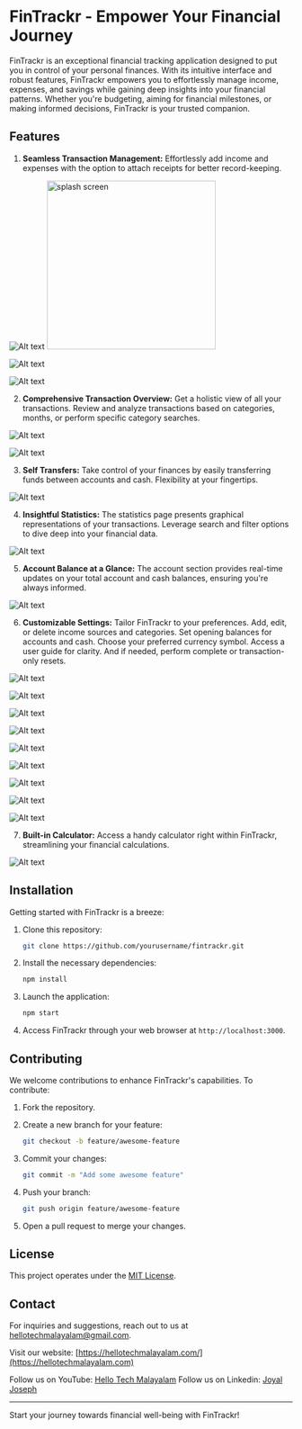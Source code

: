 # FinTrackr - Empower Your Financial Journey

FinTrackr is an exceptional financial tracking application designed to put you in control of your personal finances. With its intuitive interface and robust features, FinTrackr empowers you to effortlessly manage income, expenses, and savings while gaining deep insights into your financial patterns. Whether you're budgeting, aiming for financial milestones, or making informed decisions, FinTrackr is your trusted companion.

## Features

1. **Seamless Transaction Management:** Effortlessly add income and expenses with the option to attach receipts for better record-keeping.

![Alt text](<splash screen.jpeg>)
<img src="splash_screen.jpeg" alt="splash screen" width="300" heiht = "600"/>

![Alt text](<Home screen.jpeg>)

![Alt text](<add transactions.jpeg>)

2. **Comprehensive Transaction Overview:** Get a holistic view of all your transactions. Review and analyze transactions based on categories, months, or perform specific category searches.

![Alt text](<view all transactions.jpeg>)

![Alt text](<view all transactions by date.jpeg>)

3. **Self Transfers:** Take control of your finances by easily transferring funds between accounts and cash. Flexibility at your fingertips.

![Alt text](<self transfer.jpeg>)

4. **Insightful Statistics:** The statistics page presents graphical representations of your transactions. Leverage search and filter options to dive deep into your financial data.

![Alt text](statistics.jpeg)

5. **Account Balance at a Glance:** The account section provides real-time updates on your total account and cash balances, ensuring you're always informed.

![Alt text](accounts.jpeg)

6. **Customizable Settings:** Tailor FinTrackr to your preferences. Add, edit, or delete income sources and categories. Set opening balances for accounts and cash. Choose your preferred currency symbol. Access a user guide for clarity. And if needed, perform complete or transaction-only resets.

![Alt text](settings.jpeg)

![Alt text](<income category.jpeg>)

![Alt text](<expense category.jpeg>)

![Alt text](<account group.jpeg>)

![Alt text](<currency symbol.jpeg>)

![Alt text](<user guide.jpeg>)

![Alt text](<app reset.jpeg>)

![Alt text](<about app.jpeg>)

![Alt text](<contact us.jpeg>)

7. **Built-in Calculator:** Access a handy calculator right within FinTrackr, streamlining your financial calculations.

![Alt text](calculator.jpeg)

## Installation

Getting started with FinTrackr is a breeze:

1. Clone this repository:
   ```bash
   git clone https://github.com/yourusername/fintrackr.git
   ```

2. Install the necessary dependencies:
   ```bash
   npm install
   ```

3. Launch the application:
   ```bash
   npm start
   ```

4. Access FinTrackr through your web browser at `http://localhost:3000`.

## Contributing

We welcome contributions to enhance FinTrackr's capabilities. To contribute:

1. Fork the repository.

2. Create a new branch for your feature:
   ```bash
   git checkout -b feature/awesome-feature
   ```

3. Commit your changes:
   ```bash
   git commit -m "Add some awesome feature"
   ```

4. Push your branch:
   ```bash
   git push origin feature/awesome-feature
   ```

5. Open a pull request to merge your changes.

## License

This project operates under the [MIT License](LICENSE).

## Contact

For inquiries and suggestions, reach out to us at hellotechmalayalam@gmail.com.

Visit our website: [https://hellotechmalayalam.com/](https://hellotechmalayalam.com)

Follow us on YouTube: [Hello Tech Malayalam](https://www.youtube.com/c/hellotechmalayalam)
Follow us on Linkedin: [Joyal Joseph](https://www.linkedin.com/in/joyaljoseph/)

---

Start your journey towards financial well-being with FinTrackr!